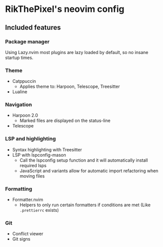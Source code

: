 # RikThePixel's neovim config

## Included features

### Package manager

Using Lazy.nvim most plugins are lazy loaded by default, so no insane startup times.

### Theme

- Catppuccin
    - Applies theme to: Harpoon, Telescope, Treesitter
- Lualine

### Navigation

- Harpoon 2.0
    - Marked files are displayed on the status-line
- Telescope

### LSP and highlighting

- Syntax highlighting with Treesitter
- LSP with lspconfig-mason
    - Call the lspconfig setup function and it will automatically install required lsps
    - JavaScript and variants allow for automatic import refactoring when moving files

### Formatting

- Formatter.nvim
    - Helpers to only run certain formatters if conditions are met (Like `.prettierrc` exists)

### Git

- Conflict viewer
- Git signs